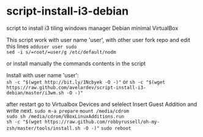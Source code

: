# script-install-i3-debian
script to install i3 tiling windows manager Debian minimal VirtualBox

This script work with user name 'user', with other user fork repo and edit this lines
 `adduser user sudo`  
 `sed -i s/=root/=user/g /etc/default/nodm` 

or install manually the commands contents in the script

Install with user name 'user':  
`sh -c "$(wget http://bit.ly/1Ncbyek -O -)"`
or
`sh -c "$(wget https://raw.github.com/avelardev/script-install-i3-debian/master/i3wm.sh -O -)"`

after restart go to Virtualbox Devices and selelect Insert Guest Addition and write next. 
 `sudo m-a prepare`
  `mount /media/cdrom`   
  `sudo sh /media/cdrom/VBoxLinuxAdditions.run`    
  `sh -c "$(wget https://raw.github.com/robbyrussell/oh-my-zsh/master/tools/install.sh -O -)"`
  `sudo reboot`   



